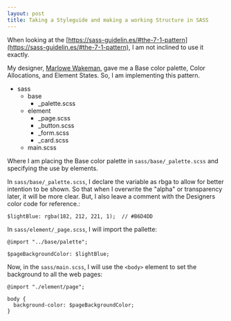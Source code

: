 ```yaml
---
layout: post
title: Taking a Styleguide and making a working Structure in SASS
---
```


When looking at the [https://sass-guidelin.es/#the-7-1-pattern](https://sass-guidelin.es/#the-7-1-pattern), I am not inclined to use it exactly.

My designer, [Marlowe Wakeman](https://marlowexperience.com/about/), gave me a Base color palette, Color Allocations, and Element States.  So, I am implementing this pattern.

- sass
  - base
    - _palette.scss
  - element
    - _page.scss
    - _button.scss
    - _form.scss
    - _card.scss
  - main.scss

Where I am placing the Base color palette in `sass/base/_palette.scss` and specifying the use by elements.


In `sass/base/_palette.scss`, I declare the variable as rbga to allow for better intention to be shown.  So that when I overwrite the "alpha" or transparency later, it will be more clear. But, I also leave a comment with the Designers color code for reference.:
```
$lightBlue: rgba(182, 212, 221, 1);  // #B6D4DD
```

In `sass/element/_page.scss`, I will import the pallette:
```
@import "../base/palette";

$pageBackgroundColor: $lightBlue;
```

Now, in the `sass/main.scss`, I will use the `<body>` element to set the background to all the web pages:
```
@import "./element/page";

body {
  background-color: $pageBackgroundColor;
}
```

